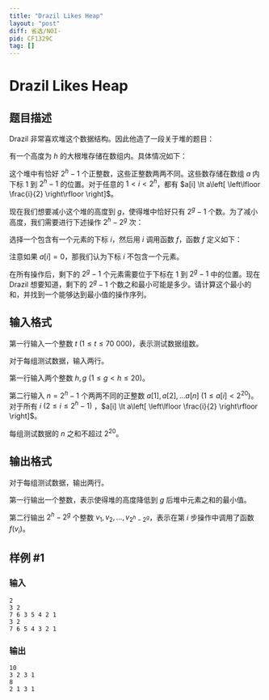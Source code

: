 ```yaml
---
title: "Drazil Likes Heap"
layout: "post"
diff: 省选/NOI-
pid: CF1329C
tag: []
---
```


# Drazil Likes Heap

## 题目描述

Drazil 非常喜欢堆这个数据结构。因此他造了一段关于堆的题目：

有一个高度为 $h$ 的大根堆存储在数组内。具体情况如下：

这个堆中有恰好 $2 ^ h - 1$ 个正整数，这些正整数两两不同。这些数存储在数组 $a$ 内下标 $1$ 到 $2 ^ h - 1$ 的位置。对于任意的 $1 \lt i \lt 2 ^ h$，都有 $a[i] \lt a\left[ \left\lfloor \frac{i}{2} \right\rfloor \right]$。

现在我们想要减小这个堆的高度到 $g$，使得堆中恰好只有 $2 ^ g - 1$ 个数。为了减小高度，我们需要进行下述操作 $2 ^ h - 2 ^ g$ 次：

选择一个包含有一个元素的下标 $i$，然后用 $i$ 调用函数 $f$，函数 $f$ 定义如下：


注意如果 $a[i] = 0$，那我们认为下标 $i$ 不包含一个元素。

在所有操作后，剩下的 $2 ^ g - 1$ 个元素需要位于下标在 $1$ 到 $2 ^ g - 1$ 中的位置。现在 Drazil 想要知道，剩下的 $2 ^ g - 1$ 个数之和最小可能是多少。请计算这个最小的和，并找到一个能够达到最小值的操作序列。

## 输入格式

第一行输入一个整数 $t ~ (1 \le t \le 70\ 000)$，表示测试数据组数。

对于每组测试数据，输入两行。

第一行输入两个整数 $h, g ~ (1 \le g \lt h \le 20)$。

第二行输入 $n = 2 ^ h - 1$ 个两两不同的正整数 $a[1], a[2], \ldots a[n] ~ (1 \le a[i] \lt 2 ^ {20})$。对于所有 $i ~(2 \le i \le 2 ^ h - 1)~$，$a[i] \lt a\left[ \left\lfloor \frac{i}{2} \right\rfloor \right]$。

每组测试数据的 $n$ 之和不超过  $2 ^ {20}$。

## 输出格式

对于每组测试数据，输出两行。

第一行输出一个整数，表示使得堆的高度降低到 $g$ 后堆中元素之和的最小值。

第二行输出 $2 ^ h - 2 ^ g$ 个整数 $v_1, v_2, \ldots, v_{2 ^ h - 2 ^ g}$，表示在第 $i$ 步操作中调用了函数 $f(v_i)$。

## 样例 #1

### 输入

```
2
3 2
7 6 3 5 4 2 1
3 2
7 6 5 4 3 2 1
```

### 输出

```
10
3 2 3 1
8
2 1 3 1
```

